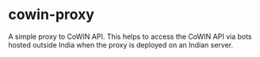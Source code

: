 # cowin-proxy

A simple proxy to CoWIN API. This helps to access the CoWIN API via bots hosted outside India when the proxy is deployed on an Indian server.
